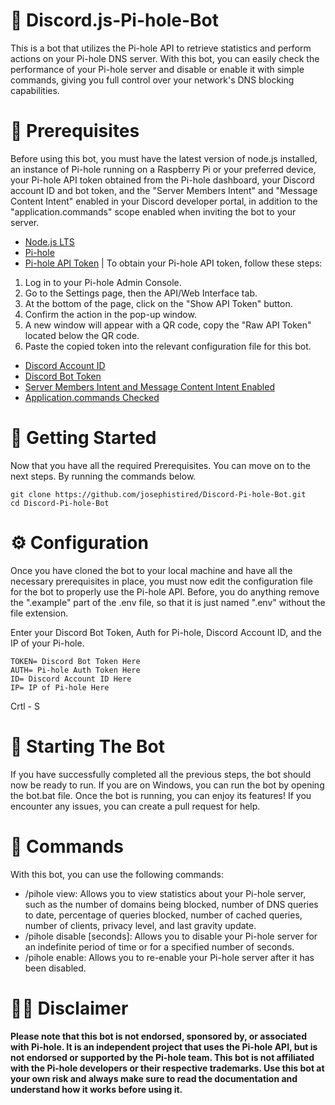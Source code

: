 # 🍾 Discord.js-Pi-hole-Bot
This is a bot that utilizes the Pi-hole API to retrieve statistics and perform actions on your Pi-hole DNS server. With this bot, you can easily check the performance of your Pi-hole server and disable or enable it with simple commands, giving you full control over your network's DNS blocking capabilities.


# 🔧 Prerequisites
Before using this bot, you must have the latest version of node.js installed, an instance of Pi-hole running on a Raspberry Pi or your preferred device, your Pi-hole API token obtained from the Pi-hole dashboard, your Discord account ID and bot token, and the "Server Members Intent" and "Message Content Intent" enabled in your Discord developer portal, in addition to the "application.commands" scope enabled when inviting the bot to your server.

* [Node.js LTS](https://nodejs.org/en/)
* [Pi-hole](https://docs.pi-hole.net/main/basic-install/)
* [Pi-hole API Token](https://user-images.githubusercontent.com/65987360/215274165-f55ecf0c-f566-462d-bd4e-839d8416a5a4.png) 
| To obtain your Pi-hole API token, follow these steps:
1. Log in to your Pi-hole Admin Console.
2. Go to the Settings page, then the API/Web Interface tab.
3. At the bottom of the page, click on the "Show API Token" button.
4. Confirm the action in the pop-up window.
5. A new window will appear with a QR code, copy the "Raw API Token" located below the QR code.
6. Paste the copied token into the relevant configuration file for this bot.
* [Discord Account ID](https://www.businessinsider.com/guides/tech/discord-id)
* [Discord Bot Token](https://discord.com/developers/applications)
* [Server Members Intent and Message Content Intent Enabled](https://autocode.com/discord/threads/what-are-discord-privileged-intents-and-how-do-i-enable-them-tutorial-0c3f9977/)
* [Application.commands Checked](https://user-images.githubusercontent.com/65987360/215274052-ea7c0c8d-505d-43f8-b16a-1673bdffe032.png)

# 💫 Getting Started
Now that you have all the required Prerequisites. You can move on to the next steps. By running the commands below.

```
git clone https://github.com/josephistired/Discord-Pi-hole-Bot.git
cd Discord-Pi-hole-Bot
```

# ⚙️ Configuration
Once you have cloned the bot to your local machine and have all the necessary prerequisites in place, you must now edit the configuration file for the bot to properly use the Pi-hole API. Before, you do anything remove the ".example" part of the .env file, so that it is just named ".env" without the file extension.

Enter your Discord Bot Token, Auth for Pi-hole, Discord Account ID, and the IP of your Pi-hole.

``` 
TOKEN= Discord Bot Token Here
AUTH= Pi-hole Auth Token Here
ID= Discord Account ID Here
IP= IP of Pi-hole Here
```

Crtl - S

# 🎊 Starting The Bot

If you have successfully completed all the previous steps, the bot should now be ready to run. If you are on Windows, you can run the bot by opening the bot.bat file. Once the bot is running, you can enjoy its features! If you encounter any issues, you can create a pull request for help.


# 💬 Commands

With this bot, you can use the following commands:

   *  /pihole view: Allows you to view statistics about your Pi-hole server, such as the number of domains being blocked, number of DNS queries to date, percentage of queries blocked, number of cached queries, number of clients, privacy level, and last gravity update.
 *    /pihole disable [seconds]: Allows you to disable your Pi-hole server for an indefinite period of time or for a specified number of seconds.
  *   /pihole enable: Allows you to re-enable your Pi-hole server after it has been disabled.

# 🤚🏻 Disclaimer
**Please note that this bot is not endorsed, sponsored by, or associated with Pi-hole. It is an independent project that uses the Pi-hole API, but is not endorsed or supported by the Pi-hole team. This bot is not affiliated with the Pi-hole developers or their respective trademarks. Use this bot at your own risk and always make sure to read the documentation and understand how it works before using it.**
